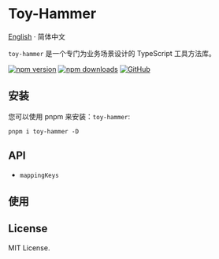 # Toy-Hammer

[English](./README.md) · 简体中文

<div align="left">

`toy-hammer` 是一个专门为业务场景设计的 TypeScript 工具方法库。

[![npm version](https://img.shields.io/npm/v/toy-hammer?style=flat-square)](https://www.npmjs.com/package/toy-hammer)
[![npm downloads](https://img.shields.io/npm/dt/toy-hammer.svg?style=flat-square)](http://www.npmtrends.com/toy-hammer)
[![GitHub](https://img.shields.io/github/license/binghuis/toy-hammer.svg?style=flat-square)](https://github.com/binghuis/toy-hammer/blob/main/LICENSE)

<!-- [![npm bundle size](https://img.shields.io/bundlephobia/minzip/toy-hammer?style=flat-square)](https://bundlephobia.com/package/toy-hammer) -->

</div>

## 安装

您可以使用 pnpm 来安装：`toy-hammer`:

```
pnpm i toy-hammer -D
```

## API

- `mappingKeys`

## 使用

## License

MIT License.
